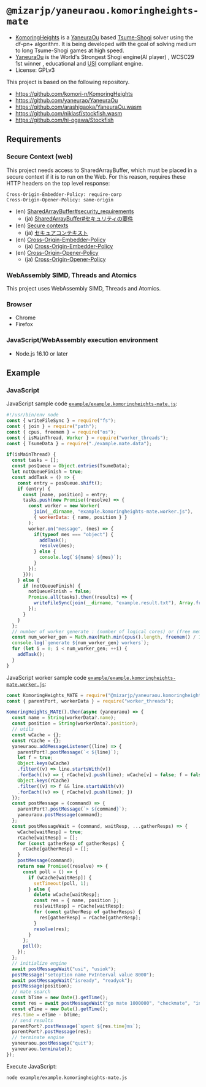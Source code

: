 # `@mizarjp/yaneuraou.komoringheights-mate`

- [KomoringHeights](https://github.com/komori-n/KomoringHeights) is a [YaneuraOu](https://github.com/yaneurao/YaneuraOu) based [Tsume-Shogi](https://en.wikipedia.org/wiki/Tsume_shogi) solver using the df-pn+ algorithm. It is being developed with the goal of solving medium to long Tsume-Shogi games at high speed.
- [YaneuraOu](https://github.com/yaneurao/YaneuraOu) is the World's Strongest Shogi engine(AI player) , WCSC29 1st winner , educational and [USI](http://shogidokoro.starfree.jp/usi.html) compliant engine.
- License: GPLv3

This project is based on the following repository.

- https://github.com/komori-n/KomoringHeights
- https://github.com/yaneurao/YaneuraOu
- https://github.com/arashigaoka/YaneuraOu.wasm
- https://github.com/niklasf/stockfish.wasm
- https://github.com/hi-ogawa/Stockfish

## Requirements

### Secure Context (web)

This project needs access to SharedArrayBuffer, which must be placed in a secure context if it is to run on the Web. For this reason, requires these HTTP headers on the top level response:

```
Cross-Origin-Embedder-Policy: require-corp
Cross-Origin-Opener-Policy: same-origin
```

- (en) [SharedArrayBuffer#security_requirements](https://developer.mozilla.org/en-US/docs/Web/JavaScript/Reference/Global_Objects/SharedArrayBuffer#security_requirements)
  - (ja) [SharedArrayBuffer#セキュリティの要件](https://developer.mozilla.org/ja/docs/Web/JavaScript/Reference/Global_Objects/SharedArrayBuffer#%E3%82%BB%E3%82%AD%E3%83%A5%E3%83%AA%E3%83%86%E3%82%A3%E3%81%AE%E8%A6%81%E4%BB%B6)
- (en) [Secure contexts](https://developer.mozilla.org/en-US/docs/Web/Security/Secure_Contexts)
  - (ja) [セキュアコンテキスト](https://developer.mozilla.org/ja/docs/Web/Security/Secure_Contexts)
- (en) [Cross-Origin-Embedder-Policy](https://developer.mozilla.org/en-US/docs/Web/HTTP/Headers/Cross-Origin-Embedder-Policy)
  - (ja) [Cross-Origin-Embedder-Policy](https://developer.mozilla.org/ja/docs/Web/HTTP/Headers/Cross-Origin-Embedder-Policy)
- (en) [Cross-Origin-Opener-Policy](https://developer.mozilla.org/en-US/docs/Web/HTTP/Headers/Cross-Origin-Opener-Policy)
  - (ja) [Cross-Origin-Opener-Policy](https://developer.mozilla.org/ja/docs/Web/HTTP/Headers/Cross-Origin-Opener-Policy)

### WebAssembly SIMD, Threads and Atomics

This project uses WebAssembly SIMD, Threads and Atomics.

### Browser

- Chrome
- Firefox 

### JavaScript/WebAssembly execution environment

- Node.js 16.10 or later

## Example

### JavaScript

JavaScript sample code [`example/example.komoringheights-mate.js`](./example/example.komoringheights-mate.js):

```javascript
#!/usr/bin/env node
const { writeFileSync } = require("fs");
const { join } = require("path");
const { cpus, freemem } = require("os");
const { isMainThread, Worker } = require("worker_threads");
const { TsumeData } = require("./example.mate.data");

if(isMainThread) {
  const tasks = [];
  const posQueue = Object.entries(TsumeData);
  let notQueueFinish = true;
  const addTask = () => {
    const entry = posQueue.shift();
    if (entry) {
      const [name, position] = entry;
      tasks.push(new Promise((resolve) => {
        const worker = new Worker(
          join(__dirname, "example.komoringheights-mate.worker.js"),
          { workerData: { name, position } }
        );
        worker.on("message", (mes) => {
          if(typeof mes === "object") {
            addTask();
            resolve(mes);
          } else {
            console.log(`${name} ${mes}`);
          }
        });
      }));
    } else {
      if (notQueueFinish) {
        notQueueFinish = false;
        Promise.all(tasks).then((results) => {
          writeFileSync(join(__dirname, "example.result.txt"), Array.from(results.map(e => `${JSON.stringify(e)}\n`)).join(""));
        });
      }
    }
  };
  // number of worker generate : (number of logical cores) or (free memory size / 1.5Gbyte)
  const num_worker_gen = Math.max(Math.min(cpus().length, freemem() / 1572864 | 0), 1);
  console.log(`generate ${num_worker_gen} workers`);
  for (let i = 0; i < num_worker_gen; ++i) {
    addTask();
  }
}
```

JavaScript worker sample code [`example/example.komoringheights-mate.worker.js`](./example/example.komoringheights-mate.worker.js):

```javascript
const KomoringHeights_MATE = require("@mizarjp/yaneuraou.komoringheights-mate");
const { parentPort, workerData } = require("worker_threads");

KomoringHeights_MATE().then(async (yaneuraou) => {
  const name = String(workerData?.name);
  const position = String(workerData?.position);
  // utils
  const wCache = {};
  const rCache = {};
  yaneuraou.addMessageListener((line) => {
    parentPort?.postMessage(`< ${line}`);
    let f = true;
    Object.keys(wCache)
    .filter((v) => line.startsWith(v))
    .forEach((v) => { rCache[v].push(line); wCache[v] = false; f = false; });
    Object.keys(rCache)
    .filter((v) => f && line.startsWith(v))
    .forEach((v) => { rCache[v].push(line); })
  });
  const postMessage = (command) => {
    parentPort?.postMessage(`> ${command}`);
    yaneuraou.postMessage(command);
  };
  const postMessageWait = (command, waitResp, ...gatherResps) => {
    wCache[waitResp] = true;
    rCache[waitResp] = [];
    for (const gatherResp of gatherResps) {
      rCache[gatherResp] = [];
    }
    postMessage(command);
    return new Promise((resolve) => {
      const poll = () => {
        if (wCache[waitResp]) {
          setTimeout(poll, 1);
        } else {
          delete wCache[waitResp];
          const res = { name, position };
          res[waitResp] = rCache[waitResp];
          for (const gatherResp of gatherResps) {
            res[gatherResp] = rCache[gatherResp];
          }
          resolve(res);
        }
      };
      poll();
    });
  };
  // initialize engine
  await postMessageWait("usi", "usiok");
  postMessage("setoption name PvInterval value 8000");
  await postMessageWait("isready", "readyok");
  postMessage(position);
  // mate search
  const bTime = new Date().getTime();
  const res = await postMessageWait("go mate 1000000", "checkmate", "info");
  const eTime = new Date().getTime();
  res.time = eTime - bTime;
  // send results
  parentPort?.postMessage(`spent ${res.time}ms`);
  parentPort?.postMessage(res);
  // terminate engine
  yaneuraou.postMessage("quit");
  yaneuraou.terminate();
});
```

Execute JavaScript:

```
node example/example.komoringheights-mate.js
```
